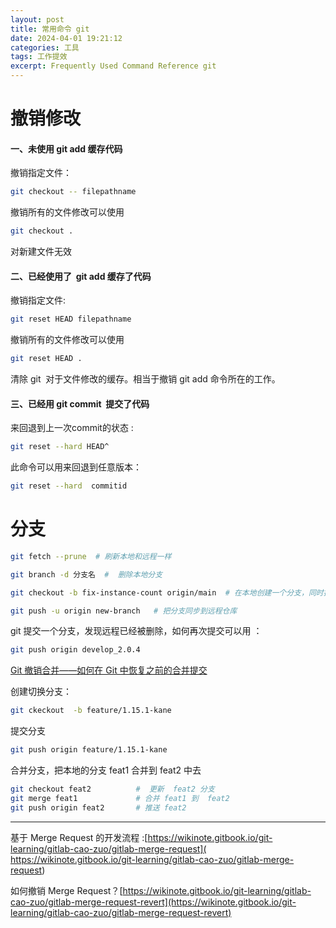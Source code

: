 ```yaml
---
layout: post
title: 常用命令 git 
date: 2024-04-01 19:21:12
categories: 工具
tags: 工作提效
excerpt: Frequently Used Command Reference git
---
```


# 撤销修改

#### 一、未使用 git add 缓存代码

撤销指定文件： 

```sh
git checkout -- filepathname
``` 

撤销所有的文件修改可以使用 

```sh
git checkout .
```

对新建文件无效

####  二、已经使用了  git add 缓存了代码

撤销指定文件:  

```sh
git reset HEAD filepathname
```

撤销所有的文件修改可以使用  

```sh 
git reset HEAD .
``` 

清除 git  对于文件修改的缓存。相当于撤销 git add 命令所在的工作。

####  三、已经用 git commit  提交了代码

来回退到上一次commit的状态 :

```sh 
git reset --hard HEAD^ 
```

此命令可以用来回退到任意版本：

```sh 
git reset --hard  commitid

```

# 分支

```sh
git fetch --prune  # 刷新本地和远程一样

git branch -d 分支名  #  删除本地分支

git checkout -b fix-instance-count origin/main  # 在本地创建一个分支，同时把远程的分支同步下来

git push -u origin new-branch   # 把分支同步到远程仓库
```

git 提交一个分支，发现远程已经被删除，如何再次提交可以用 ：

```sh
git push origin develop_2.0.4
```

[Git 撤销合并——如何在 Git 中恢复之前的合并提交](https://www.freecodecamp.org/chinese/news/git-undo-merge-how-to-revert-the-last-merge-commit-in-git/)


创建切换分支：

```sh 
git ckeckout  -b feature/1.15.1-kane
```
提交分支

```sh 
git push origin feature/1.15.1-kane 
``` 

合并分支，把本地的分支 feat1 合并到  feat2 中去

```sh 
git checkout feat2          #  更新  feat2 分支
git merge feat1             # 合并 feat1 到  feat2
git push origin feat2       # 推送 feat2
```

-----

基于 Merge Request 的开发流程 :[https://wikinote.gitbook.io/git-learning/gitlab-cao-zuo/gitlab-merge-request]( https://wikinote.gitbook.io/git-learning/gitlab-cao-zuo/gitlab-merge-request)

如何撤销 Merge Request？[https://wikinote.gitbook.io/git-learning/gitlab-cao-zuo/gitlab-merge-request-revert](https://wikinote.gitbook.io/git-learning/gitlab-cao-zuo/gitlab-merge-request-revert)